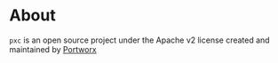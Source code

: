 # About

`pxc` is an open source project under the Apache v2 license created and
maintained by [Portworx](https://portworx.com/)